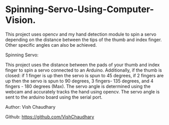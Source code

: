 # Spinning-Servo-Using-Computer-Vision.
This project uses opencv and my hand detection module to spin a servo depending on the distance between the tips of the thumb and index finger. Other specific angles can also be achieved.

 Spinning Servo:

This project uses the distance between the pads of your thumb and index finger to spin a servo connected to
an Arduino. Additionally, if the thumb is closed: if 1 finger is up then the servo is spun to 45 degrees,
if 2 fingers are up then the servo is spun to 90 degrees, 3 fingers- 135 degrees, and 4 fingers - 180 degrees (Max).
The servo angle is determined using the webcam and accurately tracks the hand using opencv. The servo angle is sent
to the arduino board using the serial port.

Author: Vish Chaudhary

Github: https://github.com/VishChaudhary

